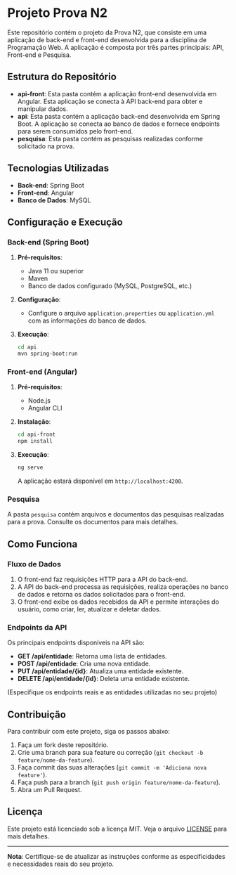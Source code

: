 # Projeto Prova N2

Este repositório contém o projeto da Prova N2, que consiste em uma aplicação de back-end e front-end desenvolvida para a disciplina de Programação Web. A aplicação é composta por três partes principais: API, Front-end e Pesquisa.

## Estrutura do Repositório

- **api-front**: Esta pasta contém a aplicação front-end desenvolvida em Angular. Esta aplicação se conecta à API back-end para obter e manipular dados.
- **api**: Esta pasta contém a aplicação back-end desenvolvida em Spring Boot. A aplicação se conecta ao banco de dados e fornece endpoints para serem consumidos pelo front-end.
- **pesquisa**: Esta pasta contém as pesquisas realizadas conforme solicitado na prova.

## Tecnologias Utilizadas

- **Back-end**: Spring Boot
- **Front-end**: Angular
- **Banco de Dados**: MySQL

## Configuração e Execução

### Back-end (Spring Boot)

1. **Pré-requisitos**:
    - Java 11 ou superior
    - Maven
    - Banco de dados configurado (MySQL, PostgreSQL, etc.)

2. **Configuração**:
    - Configure o arquivo `application.properties` ou `application.yml` com as informações do banco de dados.

3. **Execução**:
    ```bash
    cd api
    mvn spring-boot:run
    ```

### Front-end (Angular)

1. **Pré-requisitos**:
    - Node.js
    - Angular CLI

2. **Instalação**:
    ```bash
    cd api-front
    npm install
    ```

3. **Execução**:
    ```bash
    ng serve
    ```
    A aplicação estará disponível em `http://localhost:4200`.

### Pesquisa

A pasta `pesquisa` contém arquivos e documentos das pesquisas realizadas para a prova. Consulte os documentos para mais detalhes.

## Como Funciona

### Fluxo de Dados

1. O front-end faz requisições HTTP para a API do back-end.
2. A API do back-end processa as requisições, realiza operações no banco de dados e retorna os dados solicitados para o front-end.
3. O front-end exibe os dados recebidos da API e permite interações do usuário, como criar, ler, atualizar e deletar dados.

### Endpoints da API

Os principais endpoints disponíveis na API são:

- **GET /api/entidade**: Retorna uma lista de entidades.
- **POST /api/entidade**: Cria uma nova entidade.
- **PUT /api/entidade/{id}**: Atualiza uma entidade existente.
- **DELETE /api/entidade/{id}**: Deleta uma entidade existente.

(Especifique os endpoints reais e as entidades utilizadas no seu projeto)

## Contribuição

Para contribuir com este projeto, siga os passos abaixo:

1. Faça um fork deste repositório.
2. Crie uma branch para sua feature ou correção (`git checkout -b feature/nome-da-feature`).
3. Faça commit das suas alterações (`git commit -m 'Adiciona nova feature'`).
4. Faça push para a branch (`git push origin feature/nome-da-feature`).
5. Abra um Pull Request.

## Licença

Este projeto está licenciado sob a licença MIT. Veja o arquivo [LICENSE](LICENSE) para mais detalhes.

---

**Nota**: Certifique-se de atualizar as instruções conforme as especificidades e necessidades reais do seu projeto.

